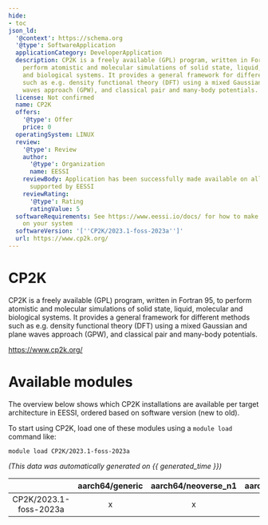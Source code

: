 ```yaml
---
hide:
- toc
json_ld:
  '@context': https://schema.org
  '@type': SoftwareApplication
  applicationCategory: DeveloperApplication
  description: CP2K is a freely available (GPL) program, written in Fortran 95, to
    perform atomistic and molecular simulations of solid state, liquid, molecular
    and biological systems. It provides a general framework for different methods
    such as e.g. density functional theory (DFT) using a mixed Gaussian and plane
    waves approach (GPW), and classical pair and many-body potentials.
  license: Not confirmed
  name: CP2K
  offers:
    '@type': Offer
    price: 0
  operatingSystem: LINUX
  review:
    '@type': Review
    author:
      '@type': Organization
      name: EESSI
    reviewBody: Application has been successfully made available on all architectures
      supported by EESSI
    reviewRating:
      '@type': Rating
      ratingValue: 5
  softwareRequirements: See https://www.eessi.io/docs/ for how to make EESSI available
    on your system
  softwareVersion: '[''CP2K/2023.1-foss-2023a'']'
  url: https://www.cp2k.org/
---
```


CP2K
====


CP2K is a freely available (GPL) program, written in Fortran 95, to perform atomistic and molecular simulations of solid state, liquid, molecular and biological systems. It provides a general framework for different methods such as e.g. density functional theory (DFT) using a mixed Gaussian and plane waves approach (GPW), and classical pair and many-body potentials.

https://www.cp2k.org/
# Available modules


The overview below shows which CP2K installations are available per target architecture in EESSI, ordered based on software version (new to old).

To start using CP2K, load one of these modules using a `module load` command like:

```shell
module load CP2K/2023.1-foss-2023a
```

*(This data was automatically generated on {{ generated_time }})*

| |aarch64/generic|aarch64/neoverse_n1|aarch64/neoverse_v1|aarch64/nvidia/grace|x86_64/generic|x86_64/amd/zen2|x86_64/amd/zen3|x86_64/amd/zen4|x86_64/intel/cascadelake|x86_64/intel/haswell|x86_64/intel/icelake|x86_64/intel/sapphirerapids|x86_64/intel/skylake_avx512|
| :---: | :---: | :---: | :---: | :---: | :---: | :---: | :---: | :---: | :---: | :---: | :---: | :---: | :---: |
|CP2K/2023.1-foss-2023a|x|x|x|x|x|x|x|x|x|x|x|x|x|
